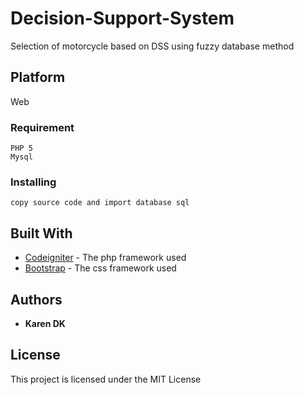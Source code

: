 # Decision-Support-System
Selection of motorcycle based on DSS using fuzzy database method
## Platform
Web
### Requirement
```
PHP 5
Mysql
```
### Installing
```
copy source code and import database sql
```
## Built With
* [Codeigniter](https://codeigniter.com/) - The php framework used
* [Bootstrap](https://getbootstrap.com/) - The css framework used
## Authors
* **Karen DK**
## License
This project is licensed under the MIT License
